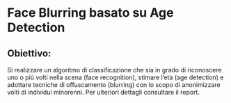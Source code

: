 # Face Blurring basato su Age Detection
## Obiettivo:
Si realizzare un algoritmo di classificazione che sia in grado di riconoscere uno o più volti nella scena (face recognition), stimare l’età (age detection) e adottare tecniche di offuscamento (blurring) con lo scopo di anonimizzare volti di individui minorenni.
Per ulteriori dettagli consultare il report.
